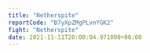 ```yaml
---
title: "Netherspite"
reportCode: "B7yXpZMgPLvnYGK2"
fight: "Netherspite"
date: 2021-11-11T20:08:04.971000+00:00
---
```

